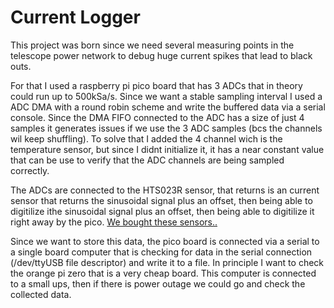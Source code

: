 
# Current Logger

This project was born since we need several measuring points in the telescope power network to debug huge current spikes that lead to black outs. 

For that I used a raspberry pi pico board that has 3 ADCs that in theory could run up to 500kSa/s. Since we want a stable sampling interval I used a ADC DMA with a round robin scheme and write the buffered data via a serial console.
Since the DMA FIFO connected to the ADC has a size of just 4 samples it generates issues if we use the 3 ADC samples (bcs the channels wil keep shuffling). To solve that I added the 4 channel wich is the temperature sensor, but since I didnt initialize it, it has a near constant value that can be use to verify that the ADC channels are being sampled correctly.

The ADCs are connected to the HTS023R sensor, that returns is an current sensor that returns the sinusoidal signal plus an offset, then being able to digitilize ithe sinusoidal signal plus an offset, then being able to digitilize it right away by the pico.
[We bought these sensors..](https://es.aliexpress.com/item/1005001605989714.html?spm=a2g0o.productlist.main.57.46a5fF7rfF7rvK&algo_pvid=eae983b8-9e70-47f3-98bb-12f84ed92cd6&algo_exp_id=eae983b8-9e70-47f3-98bb-12f84ed92cd6-28&pdp_ext_f=%7B%22order%22%3A%227%22%2C%22eval%22%3A%221%22%7D&pdp_npi=4%40dis%21CLP%2117237%2117237%21%21%2116.66%2116.66%21%402103201917360992344201144ec10c%2112000044490894701%21sea%21CL%212489487147%21X&curPageLogUid=fjyMNkaItpfN&utparam-url=scene%3Asearch%7Cquery_from%3A)

Since we want to store this data, the pico board is connected via a serial to a single board computer that is checking for data in the serial connection (/dev/ttyUSB file descriptor) and write it to a file. In principle I want to check the orange pi zero that is a very cheap board.
This computer is connected to a small ups, then if there is power outage we could go and check the collected data.




